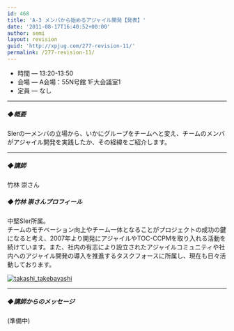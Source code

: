 ```yaml
---
id: 468
title: 'A-3 メンバから始めるアジャイル開発【発表】'
date: '2011-08-17T16:40:52+00:00'
author: semi
layout: revision
guid: 'http://xpjug.com/277-revision-11/'
permalink: /277-revision-11/
---
```


- 時間 — 13:20-13:50
- 会場 — A会場：55N号館 1F大会議室1
- 定員 — なし

---

##### ◆概要

SIerの一メンバの立場から、いかにグループをチームへと変え、チームのメンバがアジャイル開発を実践したか、その経緯をご紹介します。

---

##### ◆講師

竹林 崇さん

##### ◆竹林 崇さんプロフィール

中堅SIer所属。  
チームのモチベーション向上やチーム一体となることがプロジェクトの成功の鍵になると考え、2007年より開発にアジャイルやTOC-CCPMを取り入れる活動を続けています。また、社内の有志により設立されたアジャイルコミュニティや社内へのアジャイル開発の導入を推進するタスクフォースに所属し、現在も日々活動しております。

[![](http://xpjug.com/wp-content/uploads/2011/08/takashi_takebayashi-150x150.png "takashi_takebayashi")](http://xpjug.com/wp-content/uploads/2011/08/takashi_takebayashi.png)

---

##### ◆講師からのメッセージ

(準備中)